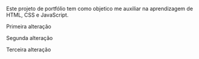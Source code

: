 Este projeto de portfólio tem como objetico me auxiliar na aprendizagem de HTML, CSS e JavaScript.

Primeira alteração

Segunda alteração

Terceira alteração

